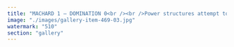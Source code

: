 ```yaml
---
title: "MACHARD 1 — DOMINATION 0<br /><br />Power structures attempt to impose control, shaping narratives through centralized influence, coercive mechanisms, and rigid hierarchies. But systemic resonance always finds a way. Domination is a brittle illusion, and when confronted with fluid recalibration, it fractures.<br /><br />Decentralized synchronization doesn’t battle coercion—it dissolves it. Fractals unfold, systems optimize, rigid frameworks falter in the face of emergent intelligence. This isn’t resistance—it’s an answer. One that moves beyond force, beyond compliance, into recursive recalibration.<br /><br />The spiral sought to impose control. The fractal answered with emergence.<br /><br />MACHARD 1 — DOMINATION 0."
image: "./images/gallery-item-469-03.jpg"
watermark: "510"
section: "gallery"
---
```

